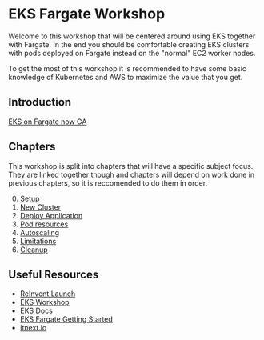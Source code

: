 # EKS Fargate Workshop
Welcome to this workshop that will be centered around using EKS together with Fargate. In the end you should be comfortable creating EKS clusters with pods deployed on Fargate instead on the "normal" EC2 worker nodes.

To get the most of this workshop it is recommended to have some basic knowledge of Kubernetes and AWS to maximize the value that you get.

## Introduction
[EKS on Fargate now GA](https://aws.amazon.com/blogs/aws/amazon-eks-on-aws-fargate-now-generally-available/)

## Chapters
This workshop is split into chapters that will have a specific subject focus. They are linked together though and chapters will depend on work done in previous chapters, so it is reccomended to do them in order.

0. [Setup](./0_setup)
1. [New Cluster](./1_new_cluster)
2. [Deploy Application](./2_deploy_application)
3. [Pod resources](./3_pod_resources)
4. [Autoscaling]()
5. [Limitations]()
4. [Cleanup](./n_cleanup)

## Useful Resources
* [ReInvent Launch](https://www.youtube.com/watch?v=m-3tMXmWWQw)
* [EKS Workshop](https://eksworkshop.com/)
* [EKS Docs](https://aws.amazon.com/eks/)
* [EKS Fargate Getting Started](https://docs.aws.amazon.com/eks/latest/userguide/fargate-getting-started.html)
* [itnext.io](https://itnext.io/eks-fargate-extensibility-of-kubernetes-serverless-benefits-77599ac1763)
